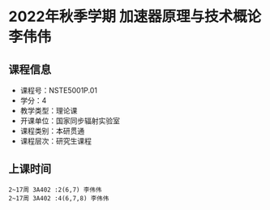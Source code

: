 # 2022年秋季学期 加速器原理与技术概论 李伟伟






## 课程信息

- 课程号：NSTE5001P.01
- 学分：4
- 教学类型：理论课
- 开课单位：国家同步辐射实验室
- 课程类别：本研贯通
- 课程层次：研究生课程

## 上课时间

```
2~17周 3A402 :2(6,7) 李伟伟
2~17周 3A402 :4(6,7,8) 李伟伟
```

